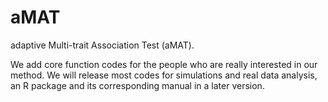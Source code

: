 # aMAT
adaptive Multi-trait Association Test (aMAT).

We add core function codes for the people who are really interested in our method. We will release most codes for simulations and real data analysis, an R package and its corresponding manual in a later version.
